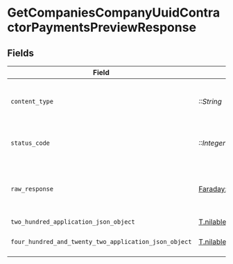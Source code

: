 # GetCompaniesCompanyUuidContractorPaymentsPreviewResponse


## Fields

| Field                                                                                                                                                                                                                            | Type                                                                                                                                                                                                                             | Required                                                                                                                                                                                                                         | Description                                                                                                                                                                                                                      |
| -------------------------------------------------------------------------------------------------------------------------------------------------------------------------------------------------------------------------------- | -------------------------------------------------------------------------------------------------------------------------------------------------------------------------------------------------------------------------------- | -------------------------------------------------------------------------------------------------------------------------------------------------------------------------------------------------------------------------------- | -------------------------------------------------------------------------------------------------------------------------------------------------------------------------------------------------------------------------------- |
| `content_type`                                                                                                                                                                                                                   | *::String*                                                                                                                                                                                                                       | :heavy_check_mark:                                                                                                                                                                                                               | HTTP response content type for this operation                                                                                                                                                                                    |
| `status_code`                                                                                                                                                                                                                    | *::Integer*                                                                                                                                                                                                                      | :heavy_check_mark:                                                                                                                                                                                                               | HTTP response status code for this operation                                                                                                                                                                                     |
| `raw_response`                                                                                                                                                                                                                   | [Faraday::Response](https://www.rubydoc.info/gems/faraday/Faraday/Response)                                                                                                                                                      | :heavy_check_mark:                                                                                                                                                                                                               | Raw HTTP response; suitable for custom response parsing                                                                                                                                                                          |
| `two_hundred_application_json_object`                                                                                                                                                                                            | [T.nilable(::OpenApiSDK::Operations::GetCompaniesCompanyUuidContractorPaymentsPreviewResponseBody)](../../models/operations/getcompaniescompanyuuidcontractorpaymentspreviewresponsebody.md)                                     | :heavy_minus_sign:                                                                                                                                                                                                               | OK                                                                                                                                                                                                                               |
| `four_hundred_and_twenty_two_application_json_object`                                                                                                                                                                            | [T.nilable(::OpenApiSDK::Operations::GetCompaniesCompanyUuidContractorPaymentsPreviewContractorPaymentsResponseBody)](../../models/operations/getcompaniescompanyuuidcontractorpaymentspreviewcontractorpaymentsresponsebody.md) | :heavy_minus_sign:                                                                                                                                                                                                               | Unprocessable Entity (WebDAV)                                                                                                                                                                                                    |